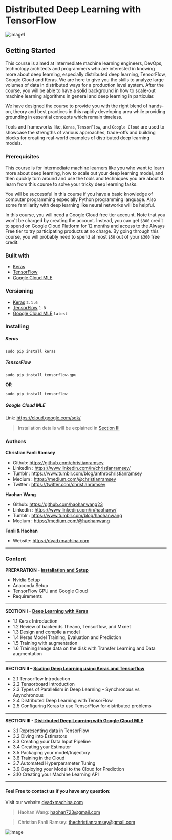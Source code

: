 # Distributed Deep Learning with TensorFlow
![image1][image-1]
## Getting Started
This course is aimed at intermediate machine learning engineers, DevOps, technology architects and programmers who are interested in knowing more about deep learning, especially distributed deep learning, TensorFlow, Google Cloud and Keras. We are here to give you the skills to analyze large volumes of data in distributed ways for a production level system. After the course, you will be able to have a solid background in how to scale-out machine learning algorithms in general and deep learning in particular. 

We have designed the course to provide you with the right blend of hands-on, theory and best practices in this rapidly developing area while providing grounding in essential concepts which remain timeless.

 Tools and frameworks like, `Keras`, `TensorFlow`, and `Google Cloud` are used to showcase the strengths of various approaches, trade-offs and building blocks for creating real-world examples of distributed deep learning models.


### Prerequisites
This course is for intermediate machine learners like you who want to learn more about deep learning, how to scale out your deep learning model, and then quickly turn around and use the tools and techniques you are about to learn from this course to solve your tricky deep learning tasks. 

You will be successful in this course if you have a basic knowledge of computer programming especially Python programming language. Also some familiarity with deep learning like neural networks will be helpful. 

In this course, you will need a Google Cloud free tier account. Note that you won't be charged by creating the account. Instead, you can get `$300` credit to spend on Google Cloud Platform for 12 months and access to the Always Free tier to try participating products at no charge. By going through this course, you will probably need to spend at most `$50` out of your `$300` free credit. 

### Built with
* [Keras][1]
* [TensorFlow][2]
* [Google Cloud MLE][3]

### Versioning
* [Keras][4] `2.1.6`
* [TensorFlow][5] `1.8`
* [Google Cloud MLE][6] `latest`

### Installing
##### Keras
```
sudo pip install keras
```
##### TensorFlow
```
sudo pip install tensorflow-gpu
```
**OR**
```
sudo pip install tensorflow
```
##### Google Cloud MLE
Link: https://cloud.google.com/sdk/
> Installation details will be explained in [Section III][7]

### Authors
**Christian Fanli Ramsey** 
* Github: https://github.com/christianramsey
* LinkedIn : https://www.linkedin.com/in/christianramsey/
* Tumblr : https://www.tumblr.com/blog/anthrochristianramsey
* Medium : https://medium.com/@christianramsey
* Twitter : https://twitter.com/christianramsey

**Haohan Wang**
* Github: https://github.com/haohanwang23 
* LinkedIn : https://www.linkedin.com/in/haohanw/
* Tumblr : https://www.tumblr.com/blog/haohanwang 
* Medium : https://medium.com/@haohanwang

**Fanli & Haohan**
* Website:  https://dyadxmachina.com
---- 
### Content
**PREPARATION - [Installation and Setup][7]**
* Nvidia Setup
* Anaconda Setup
* TensorFlow GPU and Google Cloud
* Requirements
---

**SECTION I – [Deep Learning with Keras][8]**
* 1.1 Keras Introduction
* 1.2 Review of backends Theano, Tensorflow, and Mxnet
* 1.3 Design and compile a model
* 1.4 Keras Model Training, Evaluation and Prediction
* 1.5 Training with augmentation 
* 1.6 Training Image data on the disk with Transfer Learning and Data augmentation 
---- 

**SECTION II – [Scaling Deep Learning using Keras and Tensorflow][9]**
* 2.1 Tensorflow Introduction
* 2.2 Tensorboard Introduction
* 2.3 Types of Parallelism in Deep Learning – Synchronous vs Asynchronous
* 2.4 Distributed Deep Learning with TensorFlow 
* 2.5 Configuring Keras to use TensorFlow for distributed problems 
---

**SECTION III - [Distirbuted Deep Learning with Google Cloud MLE][10]**
* 3.1 Representing data in TensorFlow
* 3.2 Diving into Estimators
* 3.3 Creating your Data Input Pipeline
* 3.4 Creating your Estimator
* 3.5 Packaging your model/trajectory 
* 3.6 Training in the Cloud
* 3.7 Automated Hyperparameter Tuning
* 3.9 Deploying your Model to the Cloud for Prediction 
* 3.10 Creating your Machine Learning API

---

#### Feel Free to contact us if you have any question:
Visit our website [dyadxmachina.com][11]
> Haohan Wang: haohan723@gmail.com

> Christian Fanli Ramsey: thechristianramsey@gmail.com



![image][image-2]

[1]:	https://keras.io/
[2]:	https://www.tensorflow.org/
[3]:	https://cloud.google.com/
[4]:	https://github.com/keras-team/keras
[5]:	https://github.com/tensorflow/tensorflow
[6]:	https://github.com/GoogleCloudPlatform
[7]:	https://github.com/dyadxmachina/Distributed-Deep-Learning-with-Tensorflow/tree/master/0.%20Setup%20distributed%20deep%20learning%20environment
[8]:	https://github.com/dyadxmachina/Distributed-Deep-Learning-with-Tensorflow/tree/master/1.%20Deep%20Learning%20with%20Keras
[9]:	https://github.com/dyadxmachina/Distributed-Deep-Learning-with-Tensorflow/tree/master/2.%20Distributed%20TensorFlow%20&%20Keras
[10]:	https://github.com/dyadxmachina/Distributed-Deep-Learning-with-Tensorflow/tree/master/3.%20Distributed%20Deep%20Learning%20with%20Google%20ML%20Engine
[11]:	dyadxmachina.com

[image-1]:	https://image.ibb.co/bLA0ES/Screenshot_from_2018_05_03_11_17_40.png
[image-2]:	https://image.ibb.co/khJuB7/Screenshot_from_2018_05_05_17_38_05.png